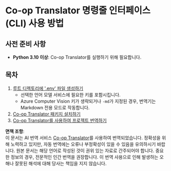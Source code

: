 <!--
CO_OP_TRANSLATOR_METADATA:
{
  "original_hash": "c64ba65e091e5d87385490fa63a8f574",
  "translation_date": "2025-08-10T12:16:21+00:00",
  "source_file": "getting_started/command-line-guide/command-line-guide.md",
  "language_code": "ko"
}
-->
# Co-op Translator 명령줄 인터페이스(CLI) 사용 방법

## 사전 준비 사항

- **Python 3.10 이상**: Co-op Translator를 실행하기 위해 필요합니다.

## 목차

1. [루트 디렉토리에 '.env' 파일 생성하기](./create-env-file.md)
   - 선택한 언어 모델 서비스에 필요한 키를 포함시킵니다.
   - Azure Computer Vision 키가 생략되거나 `-md`가 지정된 경우, 번역기는 Markdown 전용 모드로 작동합니다.
1. [Co-op Translator 패키지 설치하기](./install-package.md)
1. [Co-op Translator를 사용하여 프로젝트 번역하기](./translator-your-project.md)

**면책 조항**:  
이 문서는 AI 번역 서비스 [Co-op Translator](https://github.com/Azure/co-op-translator)를 사용하여 번역되었습니다. 정확성을 위해 노력하고 있지만, 자동 번역에는 오류나 부정확성이 있을 수 있음을 유의하시기 바랍니다. 원본 문서는 해당 언어로 작성된 것이 권위 있는 자료로 간주되어야 합니다. 중요한 정보의 경우, 전문적인 인간 번역을 권장합니다. 이 번역 사용으로 인해 발생하는 오해나 잘못된 해석에 대해 당사는 책임을 지지 않습니다.
